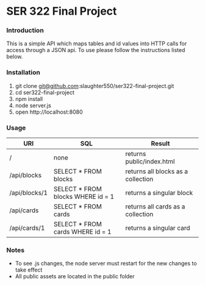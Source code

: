 # SER 322 Final Project

### Introduction

This is a simple API which maps tables and id values into HTTP calls for access through a JSON api. To use please follow the instructions listed below.

### Installation
1. git clone git@github.com:slaughter550/ser322-final-project.git
2. cd ser322-final-project
3. npm install
4. node server.js
5. open http://localhost:8080

### Usage

| URI | SQL | Result |
| ------------- |-------------| -----|
| / | none | returns public/index.html |
| /api/blocks | SELECT * FROM blocks | returns all blocks as a collection|
| /api/blocks/1 | SELECT * FROM blocks WHERE id = 1 | returns a singular block|
| /api/cards | SELECT * FROM cards | returns all cards as a collection |
| /api/cards/1 | SELECT * FROM cards WHERE id = 1| returns a singular card |

### Notes
* To see .js changes, the node server must restart for the new changes to take effect
* All public assets are located in the public folder
